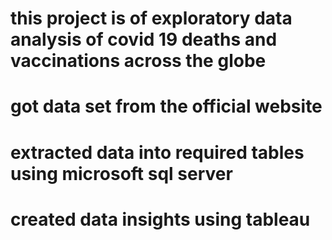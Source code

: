 # this project is of exploratory data analysis of covid 19 deaths and vaccinations across the globe
# got data set from the official website
# extracted data into required tables using microsoft sql server
# created data insights using tableau
